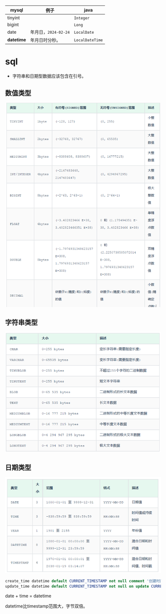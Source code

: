 

|mysql|例子|java
|-|-|-|
|tinyint||`Integer`|
|bigint||`Long`|
|date|年月日，`2024-02-24`|`LocalDate`|
|**datetime**|年月日时分秒。|`LocalDateTime`|

# sql

- 字符串和日期型数据应该包含在引号。

## 数值类型

![alt text](../../images/image-387.png)

## 字符串类型

![alt text](../../images/image-388.png)

## 日期类型

![alt text](../../images/image-389.png)

```sql
create_time datetime default CURRENT_TIMESTAMP not null comment '创建时间',
update_time datetime default CURRENT_TIMESTAMP not null on update CURRENT_TIMESTAMP comment '更新时间'
```

date + time = datetime

datetime比timestamp范围大，字节双倍。

